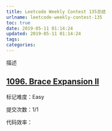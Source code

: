 ```yaml
---
title: Leetcode Weekly Contest 135总结
urlname: leetcode-weekly-contest-135
toc: true
date: 2019-05-11 01:14:24
updated: 2019-05-11 01:14:24
tags:
categories:
---
```


描述

<!--more-->

## [1096. Brace Expansion II](https://leetcode.com/problems/brace-expansion-ii/description/)

标记难度：Easy

提交次数：1/1

代码效率：
